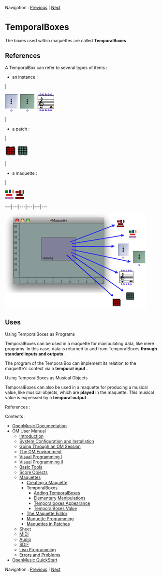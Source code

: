 Navigation : [Previous](Maquette "page précédente\(Creating a
Maquette\)") | [Next](AddingTempbox "Next\(Adding
TemporalBoxes\)")

# TemporalBoxes

The boxes used within maquettes are called  **TemporalBoxes** .

## References

A TemporalBox can refer to several types of items :

  * an instance : 

|

![](../res/glob_icon.png) ![](../res/inst_icon.png)
![](../res/factory_icon.png)

|

  * a patch : 

|

![](../res/patcred_icon.png) ![](../res/patchblue_icon.png)

|

  * a maquette : 

|

![](../res/maq2_icon.png) ![](../res/maq4_icon.png)  
  
---|---|---|---|---|---  
  
![](../res/maqobj.png)

## Uses

Using TemporalBoxes as Programs

TemporalBoxes can be used in a maquette for manipulating data, like mere
programs. In this case, data is returned to and from TemporalBoxes  **through
standard inputs and outputs** .

The program of the TemporalBox can implement its relation to the maquette's
context via a  **temporal input** .

Using TemporalBoxes as Musical Objects

TemporalBoxes can also be used in a maquette for producing a musical value,
like musical objects, which are **played** in the maquette. This musical value
is expressed by a  **temporal output** .

References :

Contents :

  * [OpenMusic Documentation](OM-Documentation)
  * [OM User Manual](OM-User-Manual)
    * [Introduction](00-Contents)
    * [System Configuration and Installation](Installation)
    * [Going Through an OM Session](Goingthrough)
    * [The OM Environment](Environment)
    * [Visual Programming I](BasicVisualProgramming)
    * [Visual Programming II](AdvancedVisualProgramming)
    * [Basic Tools](BasicObjects)
    * [Score Objects](ScoreObjects)
    * [Maquettes](Maquettes)
      * [Creating a Maquette](Maquette)
      * TemporalBoxes
        * [Adding TemporalBoxes](AddingTempbox)
        * [Elementary Manipulations](elementary)
        * [Temporalboxes Appearance](Appearance)
        * [TemporalBoxes Value](TempValues)
      * [The Maquette Editor](Editor)
      * [Maquette Programming](Programming%20Maquette)
      * [Maquettes in Patches](Maquettes%20in%20Patches)
    * [Sheet](Sheet)
    * [MIDI](MIDI)
    * [Audio](Audio)
    * [SDIF](SDIF)
    * [Lisp Programming](Lisp)
    * [Errors and Problems](errors)
  * [OpenMusic QuickStart](QuickStart-Chapters)

Navigation : [Previous](Maquette "page précédente\(Creating a
Maquette\)") | [Next](AddingTempbox "Next\(Adding
TemporalBoxes\)")

